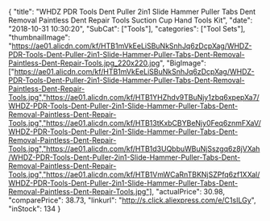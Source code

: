 {
	"title": "WHDZ PDR Tools  Dent Puller 2in1 Slide Hammer Puller Tabs Dent Removal Paintless Dent Repair Tools Suction Cup Hand Tools Kit",
	"date": "2018-10-31 10:30:20",
	"SubCat": ["Tools"],
	"categories": ["Tool Sets"],
	"thumbnailImage": "https://ae01.alicdn.com/kf/HTB1mVkEeLiSBuNkSnhJq6zDcpXag/WHDZ-PDR-Tools-Dent-Puller-2in1-Slide-Hammer-Puller-Tabs-Dent-Removal-Paintless-Dent-Repair-Tools.jpg_220x220.jpg",
	"BigImage": ["https://ae01.alicdn.com/kf/HTB1mVkEeLiSBuNkSnhJq6zDcpXag/WHDZ-PDR-Tools-Dent-Puller-2in1-Slide-Hammer-Puller-Tabs-Dent-Removal-Paintless-Dent-Repair-Tools.jpg","https://ae01.alicdn.com/kf/HTB1YHZhdv9TBuNjy1zbq6xpepXa7/WHDZ-PDR-Tools-Dent-Puller-2in1-Slide-Hammer-Puller-Tabs-Dent-Removal-Paintless-Dent-Repair-Tools.jpg","https://ae01.alicdn.com/kf/HTB13tKxbCBYBeNjy0Feq6znmFXaV/WHDZ-PDR-Tools-Dent-Puller-2in1-Slide-Hammer-Puller-Tabs-Dent-Removal-Paintless-Dent-Repair-Tools.jpg","https://ae01.alicdn.com/kf/HTB1d3UQbbuWBuNjSszgq6z8jVXah/WHDZ-PDR-Tools-Dent-Puller-2in1-Slide-Hammer-Puller-Tabs-Dent-Removal-Paintless-Dent-Repair-Tools.jpg","https://ae01.alicdn.com/kf/HTB1VmWCaRnTBKNjSZPfq6zf1XXal/WHDZ-PDR-Tools-Dent-Puller-2in1-Slide-Hammer-Puller-Tabs-Dent-Removal-Paintless-Dent-Repair-Tools.jpg"],
	"actualPrice": 30.98,
	"comparePrice": 38.73,
	"linkurl": "http://s.click.aliexpress.com/e/C1sILGy",
	"inStock": 134
}
